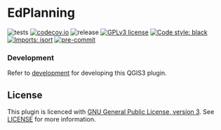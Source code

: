 # EdPlanning
![tests](https://github.com/GispoCoding/edplanning/workflows/Tests/badge.svg)
[![codecov.io](https://codecov.io/github/GispoCoding/edplanning/coverage.svg?branch=master)](https://codecov.io/github/GispoCoding/edplanning?branch=master)
![release](https://github.com/GispoCoding/edplanning/workflows/Release/badge.svg)
[![GPLv3 license](https://img.shields.io/badge/License-GPLv3-blue.svg)](http://perso.crans.org/besson/LICENSE.html)
[![Code style: black](https://img.shields.io/badge/code%20style-black-000000.svg)](https://github.com/psf/black)
[![Imports: isort](https://img.shields.io/badge/%20imports-isort-%231674b1?style=flat&labelColor=ef8336)](https://pycqa.github.io/isort/)
[![pre-commit](https://img.shields.io/badge/pre--commit-enabled-brightgreen?logo=pre-commit&logoColor=white)](https://github.com/pre-commit/pre-commit)

### Development

Refer to [development](docs/development.md) for developing this QGIS3 plugin.

## License
This plugin is licenced with
[GNU General Public License, version 3](https://www.gnu.org/licenses/gpl-3.0.html).
See [LICENSE](LICENSE) for more information.
